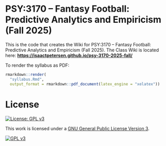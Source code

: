 # PSY:3170 – Fantasy Football: Predictive Analytics and Empiricism (Fall 2025)

This is the code that creates the Wiki for PSY:3170 – Fantasy Football: Predictive Analytics and Empiricism (Fall 2025). 
The Class Wiki is located here: **https://isaactpetersen.github.io/psy-3170-2025-fall/**

To render the syllabus as PDF:

```r
rmarkdown::render(
  "syllabus.Rmd",
  output_format = rmarkdown::pdf_document(latex_engine = "xelatex"))
```

# License

[![License: GPL v3][gpl-v3-shield]][gpl-v3]

This work is licensed under a
[GNU General Public License Version 3][gpl-v3].

[![GPL v3][gpl-v3-image]][gpl-v3]

[gpl-v3]: https://www.gnu.org/licenses/gpl-3.0.html
[gpl-v3-image]: https://www.gnu.org/graphics/gplv3-127x51.png
[gpl-v3-shield]: https://img.shields.io/badge/License-GPLv3-blue.svg
